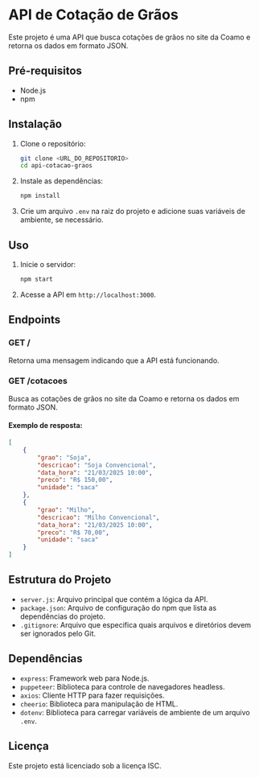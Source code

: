 # API de Cotação de Grãos

Este projeto é uma API que busca cotações de grãos no site da Coamo e retorna os dados em formato JSON.

## Pré-requisitos

- Node.js
- npm

## Instalação

1. Clone o repositório:
    ```sh
    git clone <URL_DO_REPOSITORIO>
    cd api-cotacao-graos
    ```

2. Instale as dependências:
    ```sh
    npm install
    ```

3. Crie um arquivo `.env` na raiz do projeto e adicione suas variáveis de ambiente, se necessário.

## Uso

1. Inicie o servidor:
    ```sh
    npm start
    ```

2. Acesse a API em `http://localhost:3000`.

## Endpoints

### GET /

Retorna uma mensagem indicando que a API está funcionando.

### GET /cotacoes

Busca as cotações de grãos no site da Coamo e retorna os dados em formato JSON.

#### Exemplo de resposta:
```json
[
    {
        "grao": "Soja",
        "descricao": "Soja Convencional",
        "data_hora": "21/03/2025 10:00",
        "preco": "R$ 150,00",
        "unidade": "saca"
    },
    {
        "grao": "Milho",
        "descricao": "Milho Convencional",
        "data_hora": "21/03/2025 10:00",
        "preco": "R$ 70,00",
        "unidade": "saca"
    }
]
```

## Estrutura do Projeto

- `server.js`: Arquivo principal que contém a lógica da API.
- `package.json`: Arquivo de configuração do npm que lista as dependências do projeto.
- `.gitignore`: Arquivo que especifica quais arquivos e diretórios devem ser ignorados pelo Git.

## Dependências

- `express`: Framework web para Node.js.
- `puppeteer`: Biblioteca para controle de navegadores headless.
- `axios`: Cliente HTTP para fazer requisições.
- `cheerio`: Biblioteca para manipulação de HTML.
- `dotenv`: Biblioteca para carregar variáveis de ambiente de um arquivo `.env`.

## Licença

Este projeto está licenciado sob a licença ISC.